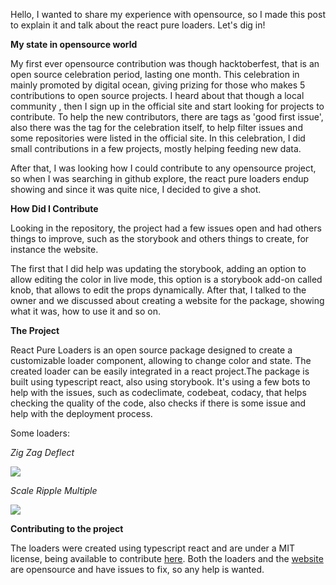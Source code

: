 Hello, I wanted to share my experience with opensource, so I made this post to explain it and talk about the react pure loaders. Let's dig in!

**My state in opensource world**

My first ever opensource contribution was though hacktoberfest, that is an open source celebration period, lasting one month. This celebration in mainly promoted by digital ocean, giving prizing for those who makes 5 contributions to open source projects. I heard about that though a local community , then I sign up in the official site and start looking for projects to contribute. To help the new contributors, there are tags as 'good first issue', also there was the tag for the celebration itself, to help filter issues and some repositories were listed in the official site. In this celebration, I did small contributions in a few projects, mostly helping feeding new data.

After that, I was looking how I could contribute to any opensource project, so when I was searching in github explore, the react pure loaders endup showing and since it was quite nice, I decided to give a shot.

**How Did I Contribute**

Looking in the repository, the project had a few issues open and had others things to improve, such as the storybook and others things to create, for instance the website.

The first that I did help was updating the storybook, adding an option to allow editing the color in live mode, this option is a storybook add-on called knob, that allows to edit the props dynamically. After that, I talked to the owner and we discussed about creating a website for the package, showing what it was, how to use it and so on.

**The Project**

React Pure Loaders is an open source package designed to create a customizable loader component, allowing to change color and state. The created loader can be easily integrated in a react project.The package is built using typescript react, also using storybook. It's using a few bots to help with the issues, such as codeclimate, codebeat, codacy, that helps checking the quality of the code, also checks if there is some issue and help with the deployment process.

Some loaders:

_Zig Zag Deflect_

![](https://thepracticaldev.s3.amazonaws.com/i/z0yq89kdoziaf4uaoiyk.gif)

_Scale Ripple Multiple_

![](https://thepracticaldev.s3.amazonaws.com/i/lied2wyahm0zpxvma7jh.gif)

**Contributing to the project**

The loaders were created using typescript react and are under a MIT license, being available to contribute [here](https://github.com/jameswlane/react-pure-loaders). Both the loaders and the [website](https://reactpureloaders.io/) are opensource and have issues to fix, so any help is wanted.
